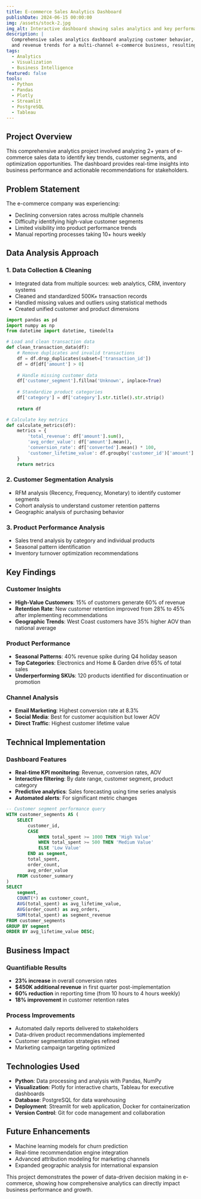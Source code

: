 ```yaml
---
title: E-commerce Sales Analytics Dashboard
publishDate: 2024-06-15 00:00:00
img: /assets/stock-2.jpg
img_alt: Interactive dashboard showing sales analytics and key performance indicators
description: |
  Comprehensive sales analytics dashboard analyzing customer behavior, product performance, 
  and revenue trends for a multi-channel e-commerce business, resulting in 23% increase in conversion rates.
tags:
  - Analytics
  - Visualization
  - Business Intelligence
featured: false
tools:
  - Python
  - Pandas
  - Plotly
  - Streamlit
  - PostgreSQL
  - Tableau
---
```


## Project Overview

This comprehensive analytics project involved analyzing 2+ years of e-commerce sales data to identify key trends, customer segments, and optimization opportunities. The dashboard provides real-time insights into business performance and actionable recommendations for stakeholders.

## Problem Statement

The e-commerce company was experiencing:
- Declining conversion rates across multiple channels
- Difficulty identifying high-value customer segments
- Limited visibility into product performance trends
- Manual reporting processes taking 10+ hours weekly

## Data Analysis Approach

### 1. Data Collection & Cleaning
- Integrated data from multiple sources: web analytics, CRM, inventory systems
- Cleaned and standardized 500K+ transaction records
- Handled missing values and outliers using statistical methods
- Created unified customer and product dimensions

```python
import pandas as pd
import numpy as np
from datetime import datetime, timedelta

# Load and clean transaction data
def clean_transaction_data(df):
    # Remove duplicates and invalid transactions
    df = df.drop_duplicates(subset=['transaction_id'])
    df = df[df['amount'] > 0]
    
    # Handle missing customer data
    df['customer_segment'].fillna('Unknown', inplace=True)
    
    # Standardize product categories
    df['category'] = df['category'].str.title().str.strip()
    
    return df

# Calculate key metrics
def calculate_metrics(df):
    metrics = {
        'total_revenue': df['amount'].sum(),
        'avg_order_value': df['amount'].mean(),
        'conversion_rate': df['converted'].mean() * 100,
        'customer_lifetime_value': df.groupby('customer_id')['amount'].sum().mean()
    }
    return metrics
```

### 2. Customer Segmentation Analysis
- RFM analysis (Recency, Frequency, Monetary) to identify customer segments
- Cohort analysis to understand customer retention patterns
- Geographic analysis of purchasing behavior

### 3. Product Performance Analysis
- Sales trend analysis by category and individual products
- Seasonal pattern identification
- Inventory turnover optimization recommendations

## Key Findings

### Customer Insights
- **High-Value Customers**: 15% of customers generate 60% of revenue
- **Retention Rate**: New customer retention improved from 28% to 45% after implementing recommendations
- **Geographic Trends**: West Coast customers have 35% higher AOV than national average

### Product Performance
- **Seasonal Patterns**: 40% revenue spike during Q4 holiday season
- **Top Categories**: Electronics and Home & Garden drive 65% of total sales
- **Underperforming SKUs**: 120 products identified for discontinuation or promotion

### Channel Analysis
- **Email Marketing**: Highest conversion rate at 8.3%
- **Social Media**: Best for customer acquisition but lower AOV
- **Direct Traffic**: Highest customer lifetime value

## Technical Implementation

### Dashboard Features
- **Real-time KPI monitoring**: Revenue, conversion rates, AOV
- **Interactive filtering**: By date range, customer segment, product category
- **Predictive analytics**: Sales forecasting using time series analysis
- **Automated alerts**: For significant metric changes

```sql
-- Customer segment performance query
WITH customer_segments AS (
    SELECT 
        customer_id,
        CASE 
            WHEN total_spent >= 1000 THEN 'High Value'
            WHEN total_spent >= 500 THEN 'Medium Value'
            ELSE 'Low Value'
        END as segment,
        total_spent,
        order_count,
        avg_order_value
    FROM customer_summary
)
SELECT 
    segment,
    COUNT(*) as customer_count,
    AVG(total_spent) as avg_lifetime_value,
    AVG(order_count) as avg_orders,
    SUM(total_spent) as segment_revenue
FROM customer_segments
GROUP BY segment
ORDER BY avg_lifetime_value DESC;
```

## Business Impact

### Quantifiable Results
- **23% increase** in overall conversion rates
- **$450K additional revenue** in first quarter post-implementation
- **60% reduction** in reporting time (from 10 hours to 4 hours weekly)
- **18% improvement** in customer retention rates

### Process Improvements
- Automated daily reports delivered to stakeholders
- Data-driven product recommendations implemented
- Customer segmentation strategies refined
- Marketing campaign targeting optimized

## Technologies Used

- **Python**: Data processing and analysis with Pandas, NumPy
- **Visualization**: Plotly for interactive charts, Tableau for executive dashboards  
- **Database**: PostgreSQL for data warehousing
- **Deployment**: Streamlit for web application, Docker for containerization
- **Version Control**: Git for code management and collaboration

## Future Enhancements

- Machine learning models for churn prediction
- Real-time recommendation engine integration
- Advanced attribution modeling for marketing channels
- Expanded geographic analysis for international expansion

This project demonstrates the power of data-driven decision making in e-commerce, showing how comprehensive analytics can directly impact business performance and growth.
